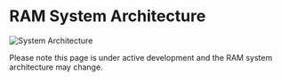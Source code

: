 # RAM System Architecture

![System Architecture](https://raw.githubusercontent.com/atogov/RAM/develop/docs/images/system-architecture.png)

Please note this page is under active development and the RAM system architecture may change.


 